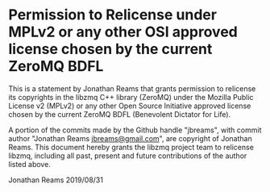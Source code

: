# Permission to Relicense under MPLv2 or any other OSI approved license chosen by the current ZeroMQ BDFL

This is a statement by Jonathan Reams
that grants permission to relicense its copyrights in the libzmq C++
library (ZeroMQ) under the Mozilla Public License v2 (MPLv2) or any other
Open Source Initiative approved license chosen by the current ZeroMQ
BDFL (Benevolent Dictator for Life).

A portion of the commits made by the Github handle "jbreams", with
commit author "Jonathan Reams <jbreams@gmail.com>", are copyright of
Jonathan Reams.
This document hereby grants the libzmq project team to relicense libzmq,
including all past, present and future contributions of the author listed
above.

Jonathan Reams
2019/08/31
